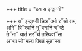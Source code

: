 +++
title = "०१ य इन्द्राग्नी"

+++
य᳓ इन्द्राग्नी चित्र᳓तमो र᳓थो वाम्  
अभि᳓ वि᳓श्वानि भु᳓वनानि च᳓ष्टे  
ते᳓ना᳓ यातं सर᳓थं तस्थिवां᳓सा  
अ᳓था सो᳓मस्य पिबतं सुत᳓स्य